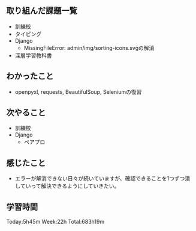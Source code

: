 ## 取り組んだ課題一覧
- 訓練校
- タイピング
- Django
    - MissingFileError: admin/img/sorting-icons.svgの解消
- 深層学習教科書
## わかったこと
- openpyxl, requests, BeautifulSoup, Seleniumの復習 
## 次やること
- 訓練校
- Django
    - ペアプロ
## 感じたこと
- エラーが解消できない日々が続いていますが、確認できることを1つずつ潰していって解決できるようにしていきたい。    
## 学習時間
Today:5h45m Week:22h Total:683h19m